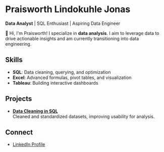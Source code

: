 # Praisworth Lindokuhle Jonas  
**Data Analyst** | SQL Enthusiast | Aspiring Data Engineer  

👋 Hi, I'm Praisworth! I specialize in **data analysis**. I aim to leverage data to drive actionable insights and am currently transitioning into data engineering.  

## Skills  
- **SQL**: Data cleaning, querying, and optimization  
- **Excel**: Advanced formulas, pivot tables, and visualization  
- **Tableau**: Building interactive dashboards  

## Projects  
- **[Data Cleaning in SQL](https://github.com/PraisworthJonas/Data-Cleaning-SQL)**  
  Cleaned and standardized datasets, improving usability for analysis.  

## Connect  
- [LinkedIn Profile](https://www.linkedin.com/in/praisworth-lindokuhle-jonas-b4b769154)
